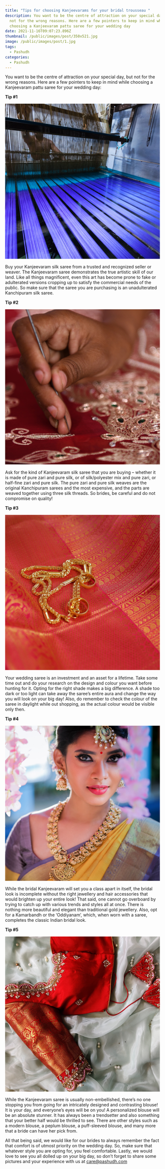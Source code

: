 ```yaml
---
title: "Tips for choosing Kanjeevarams for your bridal trousseau "
description: You want to be the centre of attraction on your special day, but
  not for the wrong reasons. Here are a few pointers to keep in mind while
  choosing a Kanjeevaram pattu saree for your wedding day
date: 2021-11-16T09:07:23.896Z
thumbnail: /public/images/post/350x521.jpg
image: /public/images/post/1.jpg
tags:
  - Pashudh
categories:
  - Pashudh
---
```

<!--StartFragment-->

You want to be the centre of attraction on your special day, but not for the wrong reasons. Here are a few pointers to keep in mind while choosing a Kanjeevaram pattu saree for your wedding day:

**Tip #1**

![](/public/images/post/1.jpg)

Buy your Kanjeevaram silk saree from a trusted and recognized seller or weaver. The Kanjeevaram saree demonstrates the true artistic skill of our land. Like all things magnificent, even this art has become prone to fake or adulterated versions cropping up to satisfy the commercial needs of the public. So make sure that the saree you are purchasing is an unadulterated Kanchipuram silk saree.

**Tip #2**

![](/public/images/post/2.jpg)

Ask for the kind of Kanjeevaram silk saree that you are buying – whether it is made of pure zari and pure silk, or of silk/polyester mix and pure zari, or half-fine zari and pure silk. The pure zari and pure silk weaves are the original Kanchipuram sarees and the most expensive, and the parts are weaved together using three silk threads. So brides, be careful and do not compromise on quality!

**Tip #3**

![](/public/images/post/3.jpg)

Your wedding saree is an investment and an asset for a lifetime. Take some time out and do your research on the design and colour you want before hunting for it. Opting for the right shade makes a big difference. A shade too dark or too light can take away the saree’s entire aura and change the way you will look on your big day! Also, do remember to check the colour of the saree in daylight while out shopping, as the actual colour would be visible only then.

**Tip #4**

![](/public/images/post/4.jpg)

While the bridal Kanjeevaram will set you a class apart in itself, the bridal look is incomplete without the right jewellery and hair accessories that would brighten up your entire look! That said, one cannot go overboard by trying to catch up with various trends and styles all at once. There is nothing more beautiful and elegant than traditional gold jewellery. Also, opt for a Kamarbandh or the ‘Oddiyanam’, which, when worn with a saree, completes the classic Indian bridal look.

**Tip #5**

![](/public/images/post/5.jpg)

While the Kanjeevaram saree is usually non-embellished, there’s no one stopping you from going for an intricately designed and contrasting blouse! It is your day, and everyone’s eyes will be on you! A personalized blouse will be an absolute stunner. It has always been a trendsetter and also something that your better half would be thrilled to see. There are other styles such as a modern blouse, a peplum blouse, a puff-sleeved blouse, and many more that a bride can have her pick from.

All that being said, we would like for our brides to always remember the fact that comfort is of utmost priority on the wedding day. So, make sure that whatever style you are opting for, you feel comfortable. Lastly, we would love to see you all dolled up on your big day, so don’t forget to share some pictures and your experience with us at care@pashudh.com

<!--EndFragment-->